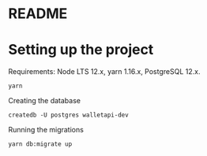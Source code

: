 # README

# Setting up the project


Requirements: Node LTS 12.x, yarn 1.16.x, PostgreSQL 12.x.

```
yarn
```

Creating the database
```
createdb -U postgres walletapi-dev
```

Running the migrations
```
yarn db:migrate up
```


